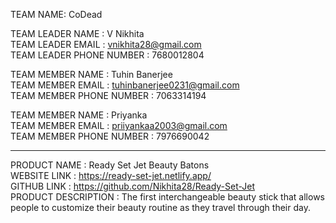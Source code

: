 TEAM NAME: CoDead

TEAM LEADER NAME		: V Nikhita </br>
TEAM LEADER EMAIL		: vnikhita28@gmail.com </br>
TEAM LEADER PHONE NUMBER	: 7680012804 </br>

TEAM MEMBER NAME		: Tuhin Banerjee </br>
TEAM MEMBER EMAIL		: tuhinbanerjee0231@gmail.com </br>
TEAM MEMBER PHONE NUMBER	: 7063314194 </br>

TEAM MEMBER NAME		: Priyanka </br>
TEAM MEMBER EMAIL		: priiyankaa2003@gmail.com </br>
TEAM MEMBER PHONE NUMBER	: 7976690042 </br>

-------------------------------------------------------------------------------

PRODUCT NAME			: Ready Set Jet Beauty Batons  </br>
WEBSITE LINK			: https://ready-set-jet.netlify.app/ </br>
GITHUB LINK			: https://github.com/Nikhita28/Ready-Set-Jet </br>
PRODUCT DESCRIPTION		: The first interchangeable beauty stick that allows people to customize their beauty routine as they travel through their day. </br>
